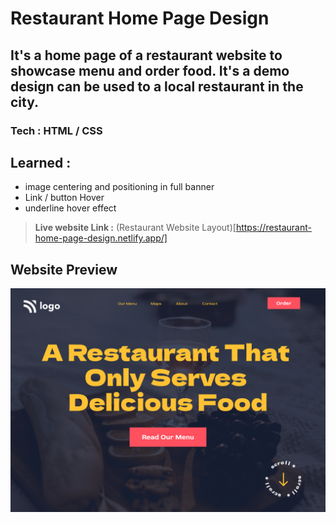 # Restaurant Home Page Design

## It's a home page of a restaurant website to showcase menu and order food. It's a demo design can be used to a local restaurant in the city.
### **Tech** : HTML / CSS
## Learned : 
- image centering and positioning in full banner
- Link / button Hover
- underline hover effect

> **Live website Link :** (Restaurant Website Layout)[https://restaurant-home-page-design.netlify.app/]

## Website Preview

![Desktop](2.png)